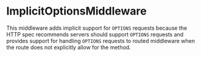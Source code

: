 # ImplicitOptionsMiddleware

This middleware adds implicit support for `OPTIONS` requests because the HTTP spec recommends servers should support
`OPTIONS` requests and provides support for handling `OPTIONS` requests to routed middleware when the route does not
explicitly allow for the method.


